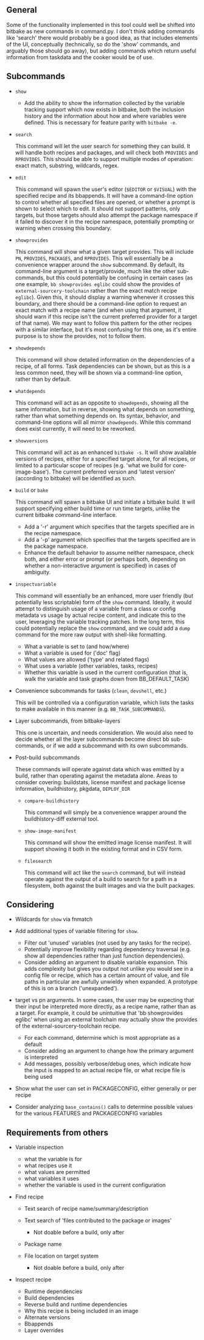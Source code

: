 General
-------

Some of the functionality implemented in this tool could well be shifted into
bitbake as new commands in command.py. I don't think adding commands like
'search' there would probably be a good idea, as that includes elements of the
UI, conceptually (technically, so do the 'show' commands, and arguably those
should go away), but adding commands which return useful information from
taskdata and the cooker would be of use.

Subcommands
-----------

- `show`

    - Add the ability to show the information collected by the variable
      tracking support which now exists in bitbake, both the inclusion history
      and the information about how and where variables were defined. This is
      necessary for feature parity with `bitbake -e`.

- `search`

  This command will let the user search for something they can build. It
  will handle both recipes and packages, and will check both `PROVIDES`
  and `RPROVIDES`. This should be able to support multiple modes of operation:
  exact match, substring, wildcards, regex.

- `edit`

  This command will spawn the user's editor (`$EDITOR` or `$VISUAL`) with
  the specified recipe and its bbappends. It will have a command-line
  option to control whether all specified files are opened, or whether
  a prompt is shown to select which to edit. It should not support
  patterns, only targets, but those targets should also attempt the
  package namespace if it failed to discover it in the recipe namespace,
  potentially prompting or warning when crossing this boundary.

- `showprovides`

  This command will show what a given target provides. This will include `PN`,
  `PROVIDES`, `PACKAGES`, and `RPROVIDES`. This will essentially be
  a convenience wrapper around the `show` subcommand. By default, its
  command-line argument is a target/provide, much like the other sub-commands,
  but this could potentially be confusing in certain cases (as one example,
  `bb showprovides eglibc` could show the provides of
  `external-sourcery-toolchain` rather than the exact match recipe `eglibc`).
  Given this, it should display a warning whenever it crosses this boundary,
  and there should be a command-line option to request an exact match with
  a recipe name (and when using that argument, it should warn if this recipe
  isn't the current preferred provider for a target of that name). We may want
  to follow this pattern for the other recipes with a similar interface, but
  it's most confusing for this one, as it's entire purpose is to show the
  provides, not to follow them.

- `showdepends`

  This command will show detailed information on the dependencies of
  a recipe, of all forms. Task dependencies can be shown, but as this is
  a less common need, they will be shown via a command-line option, rather
  than by default.

- `whatdepends`

  This command will act as an opposite to `showdepends`, showing all the
  same information, but in reverse, showing what depends on something,
  rather than what something depends on. Its syntax, behavior, and
  command-line options will all mirror `showdepends`. While this command
  does exist currently, it will need to be reworked.

- `showversions`

  This command will act as an enhanced `bitbake -s`. It will show available
  versions of recipes, either for a specified target alone, for all recipes,
  or limited to a particular scope of recipes (e.g. 'what we build for
  core-image-base'). The current preferred version and 'latest version'
  (according to bitbake) will be identified as such.

- `build` or `bake`

  This command will spawn a bitbake UI and initiate a bitbake build. It
  will support specifying either build time or run time targets, unlike
  the current bitbake command-line interface.

  - Add a '-r' argument which specifies that the targets specified are in
    the recipe namespace.
  - Add a '-p' argument which specifies that the targets specified are in
    the package namespace.
  - Enhance the default behavior to assume neither namespace, check both,
    and either error or prompt (or perhaps both, depending on whether
    a non-interactive argument is specified) in cases of ambiguity.

- `inspectvariable`

  This command will essentially be an enhanced, more user friendly (but
  potentially less scriptable) form of the `show` command. Ideally, it would
  attempt to distinguish usage of a variable from a class or config metadata
  vs usage by actual recipe content, and indicate this to the user, leveraging
  the variable tracking patches. In the long term, this could potentially
  replace the `show` command, and we could add a `dump` command for the more
  raw output with shell-like formatting.

    - What a variable is set to (and how/where)
    - What a variable is used for ('doc' flag)
    - What values are allowed ('type' and related flags)
    - What uses a variable (other variables, tasks, recipes)
    - Whether this variable is used in the current configuration (that is,
      walk the variable and task graphs down from BB_DEFAULT_TASK)

- Convenience subcommands for tasks (`clean`, `devshell`, etc.)

  This will be controlled via a configuration variable, which lists the
  tasks to make available in this manner (e.g. `BB_TASK_SUBCOMMANDS`).

- Layer subcommands, from bitbake-layers

  This one is uncertain, and needs consideration. We would also need to
  decide whether all the layer subcommands become direct bb sub-commands,
  or if we add a subcommand with its own subcommands.

- Post-build subcommands

  These commands will operate against data which was emitted by a build,
  rather than operating against the metadata alone. Areas to consider
  covering: buildstats, license manifest and package license information,
  buildhistory, pkgdata, `DEPLOY_DIR`

    - `compare-buildhistory`

      This command will simply be a convenience wrapper around the
      buildhistory-diff external tool.

    - `show-image-manifest`

      This command will show the emitted image license manifest. It will
      support showing it both in the existing format and in CSV form.

    - `filesearch`

      This command will act like the `search` command, but will instead
      operate against the output of a build to search for a path in
      a filesystem, both against the built images and via the built packages.


Considering
-----------

- Wildcards for `show` via fnmatch
- Add additional types of variable filtering for `show`.

    - Filter out 'unused' variables (not used by any tasks for the recipe).
    - Potentially improve flexibility regarding dependency traversal (e.g.
      show all dependencies rather than just function dependencies).
    - Consider adding an argument to disable variable expansion. This adds
      complexity but gives you output not unlike you would see in a config
      file or recipe, which has a certain amount of value, and file paths in
      particular are awfully unwieldy when expanded. A prototype of this is on
      a branch ('unexpanded').

- target vs pn arguments. In some cases, the user may be expecting that their
  input be interpreted more directly, as a recipe name, rather than as
  a target. For example, it could be unintuitive that 'bb showprovides eglibc'
  when using an external toolchain may actually show the provides of the
  external-sourcery-toolchain recipe.

    - For each command, determine which is most appropriate as a default
    - Consider adding an argument to change how the primary argument is
      interpreted
    - Add messages, possibly verbose/debug ones, which indicate how the input
      is mapped to an actual recipe file, or what recipe file is being used

- Show what the user can set in PACKAGECONFIG, either generally or per recipe
- Consider analyzing `base_contains()` calls to determine possible values for
  the various FEATURES and PACKAGECONFIG variables


Requirements from others
------------------------

- Variable inspection

    - what the variable is for
    - what recipes use it
    - what values are permitted
    - what variables it uses
    - whether the variable is used in the current configuration

- Find recipe

    - Text search of recipe name/summary/description
    - Text search of 'files contributed to the package or images'

        - Not doable before a build, only after

    - Package name
    - File location on target system

        - Not doable before a build, only after

- Inspect recipe

    - Runtime dependencies
    - Build dependencies
    - Reverse build and runtime dependencies
    - Why this recipe is being included in an image
    - Alternate versions
    - Bbappends
    - Layer overrides

